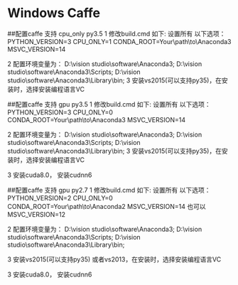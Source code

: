 # Windows Caffe

##配置caffe 支持 cpu_only py3.5
1 修改build.cmd 如下:
	设置所有 以下选项：
	PYTHON_VERSION=3
	CPU_ONLY=1
	CONDA_ROOT=Your\path\to\Anaconda3
	MSVC_VERSION=14
	
2 配置环境变量为：
	D:\vision studio\software\Anaconda3;
	D:\vision studio\software\Anaconda3\Scripts;
	D:\vision studio\software\Anaconda3\Library\bin;
	3 安装vs2015(可以支持py35)，在安装时，选择安装编程语言VC


##配置caffe 支持 gpu py3.5
1 修改build.cmd 如下:
	设置所有 以下选项：
	PYTHON_VERSION=3
	CPU_ONLY=0
	CONDA_ROOT=Your\path\to\Anaconda3
	MSVC_VERSION=14
	
2 配置环境变量为：
	D:\vision studio\software\Anaconda3;
	D:\vision studio\software\Anaconda3\Scripts;
	D:\vision studio\software\Anaconda3\Library\bin;
	3 安装vs2015(可以支持py35)，在安装时，选择安装编程语言VC

3 安装cuda8.0， 安装cudnn6

##配置caffe 支持 gpu py2.7
1 修改build.cmd 如下:
	设置所有 以下选项：
	PYTHON_VERSION=2
	CPU_ONLY=0
	CONDA_ROOT=Your\path\to\Anaconda2
	MSVC_VERSION=14
	也可以 MSVC_VERSION=12
	
2 配置环境变量为：
	D:\vision studio\software\Anaconda3;
	D:\vision studio\software\Anaconda3\Scripts;
	D:\vision studio\software\Anaconda3\Library\bin;

3 安装vs2015(可以支持py35) 或者vs2013，在安装时，选择安装编程语言VC
	
3 安装cuda8.0， 安装cudnn6

